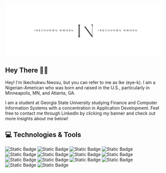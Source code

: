 [![Ike Nwosu Header](https://github.com/inwosu11/inwosu11/blob/f4378747312d086363e0404243fbac28fb933286/White%20Minimalist%20Simple%20Aesthetic%20Name%20Twitter%20Header.png)](https://www.linkedin.com/in/ike-nwosu/)
## Hey There 👋🏿
Hey! I'm Ikechukwu Nwosu, but you can refer to me as Ike (eye-k). I am a Nigerian-American who was born and raised in the U.S., particularly in Minneapolis, MN, and Atlanta, GA. 

I am a student at Georgia State University studying Finance and Computer Information Systems with a concentration in Application Development. Feel free to contact me through LinkedIn by clicking my banner and check out more insights about me below!
## 💻 Technologies & Tools
![Static Badge](https://img.shields.io/badge/OS-MacOS-ii?style=flat&logo=MacOS&logoColor=platinum&color=silver)
![Static Badge](https://img.shields.io/badge/Editor-IntelliJ-ii?style=flat&logo=intellij%20idea&logoColor=diamond&color=silver)
![Static Badge](https://img.shields.io/badge/Editor-VS%20Code-ii?style=flat&logo=Visual%20studio%20Code&logoColor=diamond&color=silver)
![Static Badge](https://img.shields.io/badge/Editor-Eclipse-ii?style=flat&logo=Eclipse&logoColor=diamond&color=silver)
![Static Badge](https://img.shields.io/badge/Editor-XCode-ii?style=flat&logo=XCode&logoColor=diamond&color=silver)
![Static Badge](https://img.shields.io/badge/Editor-Replit-ii?style=flat&logo=Replit&logoColor=diamond&color=silver)
![Static Badge](https://img.shields.io/badge/Code-Python-ii?style=flat&logo=Python&logoColor=diamond&color=silver)
![Static Badge](https://img.shields.io/badge/Code-Java-ii?style=flat&logo=Java%20programming%20language&logoColor=diamond&color=silver)
![Static Badge](https://img.shields.io/badge/Code-R-ii?style=flat&logo=R&logoColor=diamond&color=silver)
![Static Badge](https://img.shields.io/badge/Code-JavaScript-ii?style=flat&logo=Javascript&logoColor=diamond&color=silver)
![Static Badge](https://img.shields.io/badge/Web-HTML%20%26%20CSS-ii?style=flat&logo=Internet&logoColor=diamond&color=silver)
![Static Badge](https://img.shields.io/badge/Tools-MySQL-ii?style=flat&logo=mysql&logoColor=diamond&color=silver)
![Static Badge](https://img.shields.io/badge/Tools-Azure-ii?style=flat&logo=Microsoft%20Azure&logoColor=diamond&color=silver)
![Static Badge](https://img.shields.io/badge/Tools-SqLite-ii?style=flat&logo=SQLite&logoColor=diamond&color=silver)



<!--
**inwosu11/inwosu11** is a ✨ _special_ ✨ repository because its `README.md` (this file) appears on your GitHub profile.

Here are some ideas to get you started:

- 🔭 I’m currently working on ...
- 🌱 I’m currently learning ...
- 👯 I’m looking to collaborate on ...
- 🤔 I’m looking for help with ...
- 💬 Ask me about ...
- 📫 How to reach me: ...
- 😄 Pronouns: ...
- ⚡ Fun fact: ...
-->
